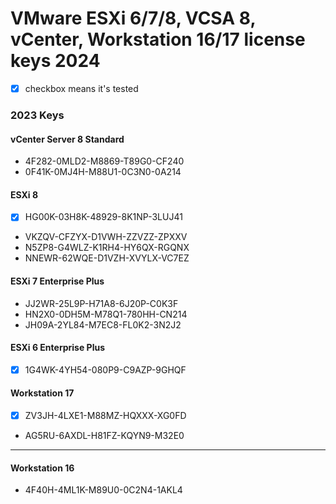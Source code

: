 # VMware ESXi 6/7/8, VCSA 8, vCenter, Workstation 16/17 license keys 2024
- [x] checkbox means it's tested
### 2023 Keys
#### vCenter Server 8 Standard
- 4F282-0MLD2-M8869-T89G0-CF240
- 0F41K-0MJ4H-M88U1-0C3N0-0A214 
#### ESXi 8
- [x] HG00K-03H8K-48929-8K1NP-3LUJ41
- VKZQV-CFZYX-D1VWH-ZZVZZ-ZPXXV
- N5ZP8-G4WLZ-K1RH4-HY6QX-RGQNX
- NNEWR-62WQE-D1VZH-XVYLX-VC7EZ
#### ESXi 7 Enterprise Plus
- JJ2WR-25L9P-H71A8-6J20P-C0K3F
- HN2X0-0DH5M-M78Q1-780HH-CN214
- JH09A-2YL84-M7EC8-FL0K2-3N2J2
#### ESXi 6 Enterprise Plus
- [x] 1G4WK-4YH54-080P9-C9AZP-9GHQF
#### Workstation 17
- [x] ZV3JH-4LXE1-M88MZ-HQXXX-XG0FD
- AG5RU-6AXDL-H81FZ-KQYN9-M32E0
- ---
#### Workstation 16
- 4F40H-4ML1K-M89U0-0C2N4-1AKL4